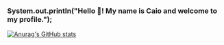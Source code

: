 ### System.out.println("Hello 👋! My name is Caio and welcome to my profile.");

[![Anurag's GitHub stats](https://github-readme-stats.vercel.app/api?username=C410lol&hide=contribs,prs,issues&show_icons=true)](https://github.com/anuraghazra/github-readme-stats)
